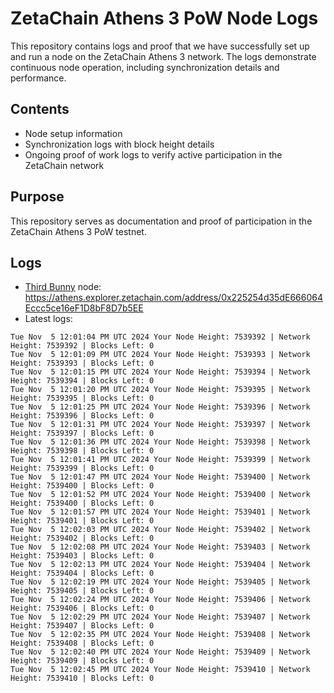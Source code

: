 # ZetaChain Athens 3 PoW Node Logs
This repository contains logs and proof that we have successfully set up and run a node on the ZetaChain Athens 3 network. The logs demonstrate continuous node operation, including synchronization details and performance.

## Contents
- Node setup information
- Synchronization logs with block height details
- Ongoing proof of work logs to verify active participation in the ZetaChain network

## Purpose
This repository serves as documentation and proof of participation in the ZetaChain Athens 3 PoW testnet.

## Logs

- [Third Bunny](https://thirdbunny.xyz/) node: https://athens.explorer.zetachain.com/address/0x225254d35dE666064Eccc5ce16eF1D8bF8D7b5EE
- Latest logs:
```
Tue Nov  5 12:01:04 PM UTC 2024 Your Node Height: 7539392 | Network Height: 7539392 | Blocks Left: 0
Tue Nov  5 12:01:09 PM UTC 2024 Your Node Height: 7539393 | Network Height: 7539393 | Blocks Left: 0
Tue Nov  5 12:01:15 PM UTC 2024 Your Node Height: 7539394 | Network Height: 7539394 | Blocks Left: 0
Tue Nov  5 12:01:20 PM UTC 2024 Your Node Height: 7539395 | Network Height: 7539395 | Blocks Left: 0
Tue Nov  5 12:01:25 PM UTC 2024 Your Node Height: 7539396 | Network Height: 7539396 | Blocks Left: 0
Tue Nov  5 12:01:31 PM UTC 2024 Your Node Height: 7539397 | Network Height: 7539397 | Blocks Left: 0
Tue Nov  5 12:01:36 PM UTC 2024 Your Node Height: 7539398 | Network Height: 7539398 | Blocks Left: 0
Tue Nov  5 12:01:41 PM UTC 2024 Your Node Height: 7539399 | Network Height: 7539399 | Blocks Left: 0
Tue Nov  5 12:01:47 PM UTC 2024 Your Node Height: 7539400 | Network Height: 7539400 | Blocks Left: 0
Tue Nov  5 12:01:52 PM UTC 2024 Your Node Height: 7539400 | Network Height: 7539400 | Blocks Left: 0
Tue Nov  5 12:01:57 PM UTC 2024 Your Node Height: 7539401 | Network Height: 7539401 | Blocks Left: 0
Tue Nov  5 12:02:03 PM UTC 2024 Your Node Height: 7539402 | Network Height: 7539402 | Blocks Left: 0
Tue Nov  5 12:02:08 PM UTC 2024 Your Node Height: 7539403 | Network Height: 7539403 | Blocks Left: 0
Tue Nov  5 12:02:13 PM UTC 2024 Your Node Height: 7539404 | Network Height: 7539404 | Blocks Left: 0
Tue Nov  5 12:02:19 PM UTC 2024 Your Node Height: 7539405 | Network Height: 7539405 | Blocks Left: 0
Tue Nov  5 12:02:24 PM UTC 2024 Your Node Height: 7539406 | Network Height: 7539406 | Blocks Left: 0
Tue Nov  5 12:02:29 PM UTC 2024 Your Node Height: 7539407 | Network Height: 7539407 | Blocks Left: 0
Tue Nov  5 12:02:35 PM UTC 2024 Your Node Height: 7539408 | Network Height: 7539408 | Blocks Left: 0
Tue Nov  5 12:02:40 PM UTC 2024 Your Node Height: 7539409 | Network Height: 7539409 | Blocks Left: 0
Tue Nov  5 12:02:45 PM UTC 2024 Your Node Height: 7539410 | Network Height: 7539410 | Blocks Left: 0
```
